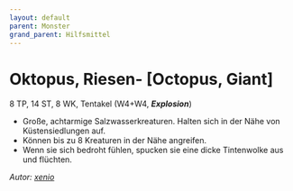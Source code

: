 ```yaml
---
layout: default
parent: Monster
grand_parent: Hilfsmittel
---
```


# Oktopus, Riesen- [Octopus, Giant]
8 TP, 14 ST, 8 WK, Tentakel (W4+W4, ***Explosion***)
- Große, achtarmige Salzwasserkreaturen. Halten sich in der Nähe von Küstensiedlungen auf.
- Können bis zu 8 Kreaturen in der Nähe angreifen.
- Wenn sie sich bedroht fühlen, spucken sie eine dicke Tintenwolke aus und flüchten.

*Autor: [xenio](https://xenioinabottle.blogspot.com)*
